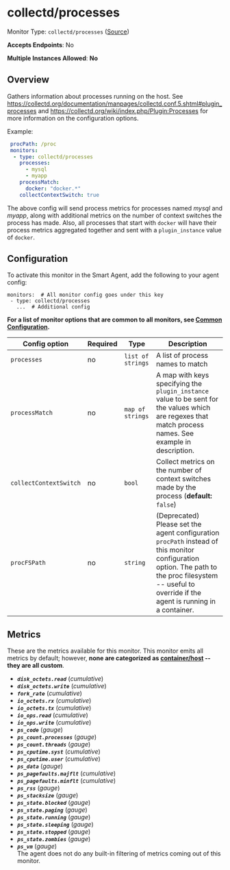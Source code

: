 
<!--- Generated by to-integrations-repo script in Smart Agent repo, DO NOT MODIFY HERE --->
<!--- GENERATED BY gomplate from scripts/docs/templates/monitor-page.md.tmpl --->

# collectd/processes

Monitor Type: `collectd/processes` ([Source](https://github.com/signalfx/signalfx-agent/tree/main/pkg/monitors/collectd/processes))

**Accepts Endpoints**: No

**Multiple Instances Allowed**: **No**

## Overview

Gathers information about processes running on
the host.  See
https://collectd.org/documentation/manpages/collectd.conf.5.shtml#plugin_processes
and https://collectd.org/wiki/index.php/Plugin:Processes for more
information on the configuration options.

Example:

```yaml
 procPath: /proc
 monitors:
  - type: collectd/processes
    processes:
      - mysql
      - myapp
    processMatch:
      docker: "docker.*"
    collectContextSwitch: true
```

The above config will send process metrics for processes named *mysql* and
*myapp*, along with additional metrics on the number of context switches the
process has made.  Also, all processes that start with `docker` will have
their process metrics aggregated together and sent with a `plugin_instance`
value of `docker`.


## Configuration

To activate this monitor in the Smart Agent, add the following to your
agent config:

```
monitors:  # All monitor config goes under this key
 - type: collectd/processes
   ...  # Additional config
```

**For a list of monitor options that are common to all monitors, see [Common
Configuration](../monitor-config.html#common-configuration).**


| Config option | Required | Type | Description |
| --- | --- | --- | --- |
| `processes` | no | `list of strings` | A list of process names to match |
| `processMatch` | no | `map of strings` | A map with keys specifying the `plugin_instance` value to be sent for the values which are regexes that match process names.  See example in description. |
| `collectContextSwitch` | no | `bool` | Collect metrics on the number of context switches made by the process (**default:** `false`) |
| `procFSPath` | no | `string` | (Deprecated) Please set the agent configuration `procPath` instead of this monitor configuration option. The path to the proc filesystem -- useful to override if the agent is running in a container. |


## Metrics

These are the metrics available for this monitor.
This monitor emits all metrics by default; however, **none are categorized as
[container/host](https://docs.signalfx.com/en/latest/admin-guide/usage.html#about-custom-bundled-and-high-resolution-metrics)
-- they are all custom**.


 - ***`disk_octets.read`*** (*cumulative*)<br>
 - ***`disk_octets.write`*** (*cumulative*)<br>
 - ***`fork_rate`*** (*cumulative*)<br>
 - ***`io_octets.rx`*** (*cumulative*)<br>
 - ***`io_octets.tx`*** (*cumulative*)<br>
 - ***`io_ops.read`*** (*cumulative*)<br>
 - ***`io_ops.write`*** (*cumulative*)<br>
 - ***`ps_code`*** (*gauge*)<br>
 - ***`ps_count.processes`*** (*gauge*)<br>
 - ***`ps_count.threads`*** (*gauge*)<br>
 - ***`ps_cputime.syst`*** (*cumulative*)<br>
 - ***`ps_cputime.user`*** (*cumulative*)<br>
 - ***`ps_data`*** (*gauge*)<br>
 - ***`ps_pagefaults.majflt`*** (*cumulative*)<br>
 - ***`ps_pagefaults.minflt`*** (*cumulative*)<br>
 - ***`ps_rss`*** (*gauge*)<br>
 - ***`ps_stacksize`*** (*gauge*)<br>
 - ***`ps_state.blocked`*** (*gauge*)<br>
 - ***`ps_state.paging`*** (*gauge*)<br>
 - ***`ps_state.running`*** (*gauge*)<br>
 - ***`ps_state.sleeping`*** (*gauge*)<br>
 - ***`ps_state.stopped`*** (*gauge*)<br>
 - ***`ps_state.zombies`*** (*gauge*)<br>
 - ***`ps_vm`*** (*gauge*)<br>
The agent does not do any built-in filtering of metrics coming out of this
monitor.


